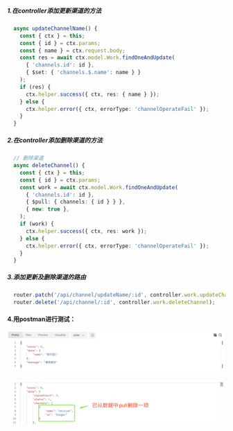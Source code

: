 ##### 1.在controller添加更新渠道的方法

```typescript
  async updateChannelName() {
    const { ctx } = this;
    const { id } = ctx.params;
    const { name } = ctx.request.body;
    const res = await ctx.model.Work.findOneAndUpdate(
      { 'channels.id': id },
      { $set: { 'channels.$.name': name } }
    );
    if (res) {
      ctx.helper.success({ ctx, res: { name } });
    } else {
      ctx.helper.error({ ctx, errorType: 'channelOperateFail' });
    }
  }
```

##### 2.在controller添加删除渠道的方法

```typescript
  // 删除渠道
  async deleteChannel() {
    const { ctx } = this;
    const { id } = ctx.params;
    const work = await ctx.model.Work.findOneAndUpdate(
      { 'channels.id': id },
      { $pull: { channels: { id } } },
      { new: true },
    );
    if (work) {
      ctx.helper.success({ ctx, res: work });
    } else {
      ctx.helper.error({ ctx, errorType: 'channelOperateFail' });
    }
  }
```

##### 3.添加更新及删除渠道的路由

```typescript
  router.patch('/api/channel/updateName/:id', controller.work.updateChannelName);
  router.delete('/api/channel/:id', controller.work.deleteChannel);
```

#### 4.用postman进行测试：

![1668337458789](image/7-2渠道的更新以及删除/1668337458789.png)

![1668337570783](image/7-2渠道的更新以及删除/1668337570783.png)
